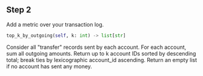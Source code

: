 ## Step 2

Add a metric over your transaction log.

```python
top_k_by_outgoing(self, k: int) -> list[str]
```
Consider all "transfer" records sent by each account.
For each account, sum all outgoing amounts.
Return up to k account IDs sorted by descending total; break ties by lexicographic account_id ascending.
Return an empty list if no account has sent any money.